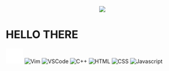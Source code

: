 <p align="center">
    <img src="https://c.tenor.com/zHi1yy-QyTUAAAAd/anime-train.gif">
</p>

# HELLO THERE
<p>    
    <img src="./img/terminal.svg" alt="Terminal" style="height:40px;">
    <img src="https://upload.wikimedia.org/wikipedia/commons/9/9f/Vimlogo.svg" alt="Vim" style="width:40px;">
    <img src="https://code.visualstudio.com/favicon.ico" alt="VSCode" style="width:40px;">
    <img src="" alt="C++" style="width:40px;">
    <img src="" alt="HTML" style="width:40px;">
    <img src="" alt="CSS" style="width:40px;">
    <img src="" alt="Javascript" style="width:40px;">
    <img src="" alt="" style="width:40px;">
    <img src="" alt="" style="width:40px;">
    <img src="" alt="" style="width:40px;">
</p>